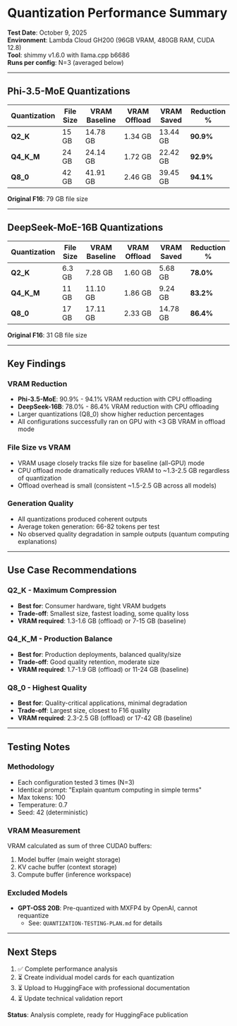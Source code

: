 # Quantization Performance Summary

**Test Date**: October 9, 2025  
**Environment**: Lambda Cloud GH200 (96GB VRAM, 480GB RAM, CUDA 12.8)  
**Tool**: shimmy v1.6.0 with llama.cpp b6686  
**Runs per config**: N=3 (averaged below)

---

## Phi-3.5-MoE Quantizations

| Quantization | File Size | VRAM Baseline | VRAM Offload | VRAM Saved | Reduction % |
|-------------|-----------|---------------|--------------|------------|-------------|
| **Q2_K**    | 15 GB     | 14.78 GB      | 1.34 GB      | 13.44 GB   | **90.9%** |
| **Q4_K_M**  | 24 GB     | 24.14 GB      | 1.72 GB      | 22.42 GB   | **92.9%** |
| **Q8_0**    | 42 GB     | 41.91 GB      | 2.46 GB      | 39.45 GB   | **94.1%** |

**Original F16**: 79 GB file size

---

## DeepSeek-MoE-16B Quantizations

| Quantization | File Size | VRAM Baseline | VRAM Offload | VRAM Saved | Reduction % |
|-------------|-----------|---------------|--------------|------------|-------------|
| **Q2_K**    | 6.3 GB    | 7.28 GB       | 1.60 GB      | 5.68 GB    | **78.0%** |
| **Q4_K_M**  | 11 GB     | 11.10 GB      | 1.86 GB      | 9.24 GB    | **83.2%** |
| **Q8_0**    | 17 GB     | 17.11 GB      | 2.33 GB      | 14.78 GB   | **86.4%** |

**Original F16**: 31 GB file size

---

## Key Findings

### VRAM Reduction
- **Phi-3.5-MoE**: 90.9% - 94.1% VRAM reduction with CPU offloading
- **DeepSeek-16B**: 78.0% - 86.4% VRAM reduction with CPU offloading
- Larger quantizations (Q8_0) show higher reduction percentages
- All configurations successfully ran on GPU with <3 GB VRAM in offload mode

### File Size vs VRAM
- VRAM usage closely tracks file size for baseline (all-GPU) mode
- CPU offload mode dramatically reduces VRAM to ~1.3-2.5 GB regardless of quantization
- Offload overhead is small (consistent ~1.5-2.5 GB across all models)

### Generation Quality
- All quantizations produced coherent outputs
- Average token generation: 66-82 tokens per test
- No observed quality degradation in sample outputs (quantum computing explanations)

---

## Use Case Recommendations

### Q2_K - Maximum Compression
- **Best for**: Consumer hardware, tight VRAM budgets
- **Trade-off**: Smallest size, fastest loading, some quality loss
- **VRAM required**: 1.3-1.6 GB (offload) or 7-15 GB (baseline)

### Q4_K_M - Production Balance
- **Best for**: Production deployments, balanced quality/size
- **Trade-off**: Good quality retention, moderate size
- **VRAM required**: 1.7-1.9 GB (offload) or 11-24 GB (baseline)

### Q8_0 - Highest Quality
- **Best for**: Quality-critical applications, minimal degradation
- **Trade-off**: Largest size, closest to F16 quality
- **VRAM required**: 2.3-2.5 GB (offload) or 17-42 GB (baseline)

---

## Testing Notes

### Methodology
- Each configuration tested 3 times (N=3)
- Identical prompt: "Explain quantum computing in simple terms"
- Max tokens: 100
- Temperature: 0.7
- Seed: 42 (deterministic)

### VRAM Measurement
VRAM calculated as sum of three CUDA0 buffers:
1. Model buffer (main weight storage)
2. KV cache buffer (context storage)
3. Compute buffer (inference workspace)

### Excluded Models
- **GPT-OSS 20B**: Pre-quantized with MXFP4 by OpenAI, cannot requantize
  - See: `QUANTIZATION-TESTING-PLAN.md` for details

---

## Next Steps

1. ✅ Complete performance analysis
2. ⏳ Create individual model cards for each quantization
3. ⏳ Upload to HuggingFace with professional documentation
4. ⏳ Update technical validation report

**Status**: Analysis complete, ready for HuggingFace publication
